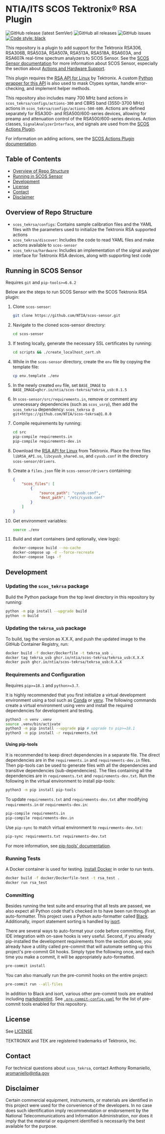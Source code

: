 # NTIA/ITS SCOS Tektronix® RSA Plugin

![GitHub release (latest SemVer)](https://img.shields.io/github/v/release/NTIA/scos-tekrsa?display_name=tag&sort=semver)
![GitHub all releases](https://img.shields.io/github/downloads/NTIA/scos-tekrsa/total)
![GitHub issues](https://img.shields.io/github/issues/NTIA/scos-tekrsa)
[![Code style: black](https://img.shields.io/badge/code%20style-black-000000.svg)](https://github.com/psf/black)

This repository is a plugin to add support for the Tektronix RSA306, RSA306B, RSA503A,
RSA507A, RSA513A, RSA518A, RSA603A, and RSA607A real-time spectrum analyzers to
SCOS Sensor. See the
[SCOS Sensor documentation](https://github.com/NTIA/scos-sensor/blob/master/README.md)
for more information about SCOS Sensor, especially the section about
[Actions and Hardware Support](https://github.com/NTIA/scos-sensor/blob/master/README.md#actions-and-hardware-support).

This plugin requires the
[RSA API for Linux](https://github.com/tektronix/RSA_API/) by Tektronix.
A custom [Python wrapper for this API](https://github.com/NTIA/tekrsa-api-wrap/) is also
used to mask Ctypes syntax, handle error-checking, and implement helper methods.

This repository also includes many 700 MHz band actions in
`scos_tekrsa/configs/actions-300` and CBRS band (3550-3700 MHz) actions in `scos_tekrsa/configs/actions-500-600`.
Actions are defined separately for RSA300- and RSA500/600-series devices, allowing for
preamp and attenuation control of the RSA500/600-series devices. Action classes,
`SignalAnalyzerInterface`, and signals are used from the [SCOS Actions Plugin](https://github.com/NTIA/scos-actions/).

For information on adding actions, see the [SCOS Actions Plugin documentation](https://github.com/NTIA/scos-actions/blob/master/README.md#adding-actions).

## Table of Contents

- [Overview of Repo Structure](#overview-of-repo-structure)
- [Running in SCOS Sensor](#running-in-scos-sensor)
- [Development](#development)
- [License](#license)
- [Contact](#contact)
- [Disclaimer](#disclaimer)

## Overview of Repo Structure

- `scos_tekrsa/configs`: Contains sample calibration files and the YAML files with the
parameters used to initialize the Tektronix RSA supported actions
- `scos_tekrsa/discover`: Includes the code to read YAML files and make actions
available to `scos-sensor`
- `scos_tekrsa/hardware`: Includes an implementation of the signal analyzer interface for
Tektronix RSA devices, along with supporting test code

## Running in SCOS Sensor

Requires `git` and `pip-tools>=6.6.2`

Below are the steps to run SCOS Sensor with the SCOS Tektronix RSA plugin:

1. Clone `scos-sensor`:

    ```bash
    git clone https://github.com/NTIA/scos-sensor.git
    ```

2. Navigate to the cloned scos-sensor directory:

    ```bash
    cd scos-sensor
    ```

3. If testing locally, generate the necessary SSL certificates by running:

    ```bash
    cd scripts && ./create_localhost_cert.sh
    ````

4. While in the `scos-sensor` directory, create the `env` file by copying the template
file:

    ```bash
    cp env.template ./env
    ```

5. In the newly created `env` file, set `BASE_IMAGE` to `BASE_IMAGE=ghcr.io/ntia/scos-tekrsa/tekrsa_usb:0.1.5`

6. In `scos-sensor/src/requirements.in`, remove or comment any unnecessary dependencies
(such as `scos_usrp`), then add the `scos_tekrsa` dependency: `scos_tekrsa @ git+https://github.com/NTIA/scos-tekrsa@1.0.0`

7. Compile requirements by running:

    ```bash
    cd src
    pip-compile requirements.in
    pip-compile requirements-dev.in
    ```

8. Download the [RSA API for Linux](https://www.tek.com/spectrum-analyzer/rsa306-software/rsa-application-programming-interface--api-for-64bit-linux--v100014)
from Tektronix. Place the three files `libRSA_API.so`, `libcyusb_shared.so`, and
`cyusb.conf` in the directory `scos-sensor/drivers`.

9. Create a `files.json` file in `scos-sensor/drivers` containing:

    ```json
    {
        "scos_files": [
            {
                "source_path": "cyusb.conf",
                "dest_path": "/etc/cyusb.conf"
            }
        ]
    }
    ```

10. Get environment variables:

    ```bash
    source ./env
    ```

11. Build and start containers (and optionally, view logs):

    ```bash
    docker-compose build --no-cache
    docker-compose up -d --force-recreate
    docker-compose logs -f
    ```

## Development

### Updating the `scos_tekrsa` package

Build the Python package from the top level directory in this repository by running:

```bash
python -m pip install --upgrade build
python -m build
```

### Updating the `tekrsa_usb` package

To build, tag the version as X.X.X, and push the updated image to the GitHub Container
Registry, run:

```bash
docker build -f docker/Dockerfile -t tekrsa_usb .
docker tag tekrsa_usb ghcr.io/ntia/scos-tekrsa/tekrsa_usb:X.X.X
docker push ghcr.io/ntia/scos-tekrsa/tekrsa_usb:X.X.X
```

### Requirements and Configuration

Requires `pip>=18.1` and `python>=3.7`.

It is highly recommended that you first initialize a virtual development environment
using a tool such as [Conda](https://docs.conda.io/en/latest/) or [venv](https://docs.python.org/3/library/venv.html#module-venv).
The following commands create a virtual environment using venv and install the required
dependencies for development and testing.

```bash
python3 -m venv .venv
source .venv/bin/activate
python3 -m pip install --upgrade pip # upgrade to pip>=18.1
python3 -m pip install -r requirements.txt
```

#### Using pip-tools

It is recommended to keep direct dependencies in a separate file. The direct
dependencies are in the `requirements.in` and `requirements-dev.in` files. Then pip-tools
can be used to generate files with all the dependencies and transitive dependencies
(sub-dependencies). The files containing all the dependencies are in `requirements.txt` and
`requirements-dev.txt`. Run the following in the virtual environment to install pip-tools:

```bash
python3 -m pip install pip-tools
```

To update `requirements.txt` and `requirements-dev.txt` after modifying `requirements.in`
or `requirements-dev.in`:

```bash
pip-compile requirements.in
pip-compile requirements-dev.in
```

Use `pip-sync` to match virtual environment to `requirements-dev.txt`:

```bash
pip-sync requirements.txt requirements-dev.txt
```

For more information, see [pip-tools' documentation](https://pip-tools.readthedocs.io/en/latest).

### Running Tests

A Docker container is used for testing. [Install Docker](https://docs.docker.com/get-docker/)
in order to run tests.

```bash
docker build -f docker/Dockerfile-test -t rsa_test .
docker run rsa_test
```

### Committing

Besides running the test suite and ensuring that all tests are passed, we also expect
all Python code that's checked in to have been run through an auto-formatter. This project
uses a Python auto-formatter called [Black](https://github.com/psf/black). Additionally,
import statement sorting is handled by [isort](https://github.com/pycqa/isort).

There are several ways to auto-format your code before committing. First, IDE integration
with on-save hooks is very useful. Second, if you already pip-installed the development
requirements from the section above, you already have a utility called pre-commit that
will automate setting up this project's pre-commit Git hooks. Simply type the following
once, and each time you make a commit, it will be appropriately auto-formatted.

```bash
pre-commit install
```

You can also manually run the pre-commit hooks on the entire project:

```bash
pre-commit run --all-files
```

In addition to Black and isort, various other pre-commit tools are enabled including [markdownlint](https://github.com/DavidAnson/markdownlint).
See [`.pre-commit-config.yaml`](.pre-commit-config.yaml) for the list of pre-commit
tools enabled for this repository.

## License

See [LICENSE](LICENSE.md)

TEKTRONIX and TEK are registered trademarks of Tektronix, Inc.

## Contact

For technical questions about `scos_tekrsa`, contact Anthony Romaniello, aromaniello@ntia.gov

## Disclaimer

Certain commercial equipment, instruments, or materials are identified in this project
were used for the convenience of the developers. In no case does such identification
imply recommendation or endorsement by the National Telecommunications and Information
Administration, nor does it imply that the material or equipment identified is
necessarily the best available for the purpose.
